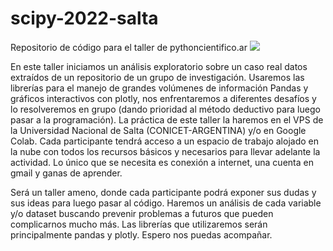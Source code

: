 # scipy-2022-salta
Repositorio de código para el taller de pythoncientifico.ar 
![](https://pythoncientifico.ar/static/assets/images/scipy-la-2022_logo.png)


En este taller iniciamos un análisis exploratorio sobre un caso real datos extraídos de un repositorio de un grupo de investigación. Usaremos las librerías para el manejo de grandes volúmenes de información Pandas y gráficos interactivos con plotly, nos enfrentaremos a diferentes desafíos y lo resolveremos en grupo (dando prioridad al método deductivo para luego pasar a la programación). La práctica de este taller la haremos en el VPS de la Universidad Nacional de Salta (CONICET-ARGENTINA) y/o en Google Colab. Cada participante tendrá acceso a un espacio de trabajo alojado en la nube con todos los recursos básicos y necesarios para llevar adelante la actividad. Lo único que se necesita es conexión a internet, una cuenta en gmail y ganas de aprender.


Será un taller ameno, donde cada participante podrá exponer sus dudas y sus ideas para luego pasar al código. Haremos un análisis de cada variable y/o dataset buscando prevenir problemas a futuros que pueden complicarnos mucho más. Las librerías que utilizaremos serán principalmente pandas y plotly. Espero nos puedas acompañar.
